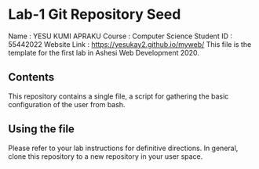 # Lab-1 Git Repository Seed
Name : YESU KUMI APRAKU
Course : Computer Science
Student ID : 55442022
Website Link : https://yesukay2.github.io/myweb/
This file is the template for the first lab in Ashesi Web Development 2020.

## Contents

This repository contains a single file, a script for gathering the basic configuration of the user from bash.

## Using the file

Please refer to your lab instructions for definitive directions. In general, clone this repository to a new repository in your user space.
